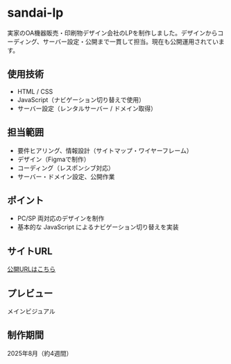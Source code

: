 # sandai-lp
実家のOA機器販売・印刷物デザイン会社のLPを制作しました。デザインからコーディング、サーバー設定・公開まで一貫して担当。現在も公開運用されています。

## 使用技術
- HTML / CSS  
- JavaScript（ナビゲーション切り替えで使用）  
- サーバー設定（レンタルサーバー / ドメイン取得）

## 担当範囲
- 要件ヒアリング、情報設計（サイトマップ・ワイヤーフレーム）  
- デザイン（Figmaで制作）  
- コーディング（レスポンシブ対応）  
- サーバー・ドメイン設定、公開作業  

## ポイント
- PC/SP 両対応のデザインを制作  
- 基本的な JavaScript によるナビゲーション切り替えを実装

## サイトURL
[公開URLはこちら](https://sandai-lp.com/)

## プレビュー
メインビジュアル


## 制作期間
2025年8月（約4週間）
